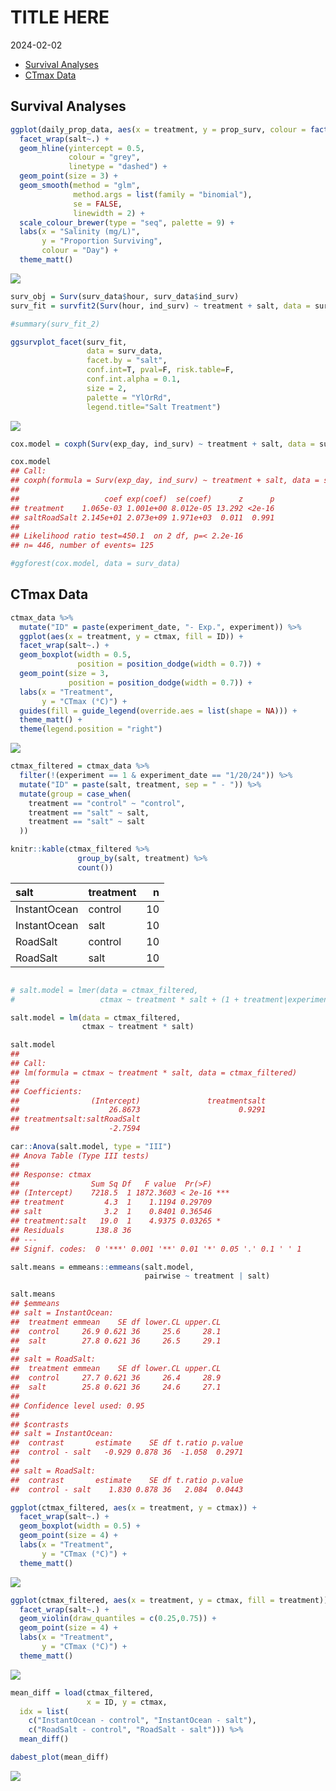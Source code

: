 TITLE HERE
================
2024-02-02

- [Survival Analyses](#survival-analyses)
- [CTmax Data](#ctmax-data)

## Survival Analyses

``` r
ggplot(daily_prop_data, aes(x = treatment, y = prop_surv, colour = factor(exp_day))) + 
  facet_wrap(salt~.) + 
  geom_hline(yintercept = 0.5,
             colour = "grey", 
             linetype = "dashed") + 
  geom_point(size = 3) + 
  geom_smooth(method = "glm", 
              method.args = list(family = "binomial"), 
              se = FALSE,
              linewidth = 2) + 
  scale_colour_brewer(type = "seq", palette = 9) + 
  labs(x = "Salinity (mg/L)",
       y = "Proportion Surviving",
       colour = "Day") + 
  theme_matt()
```

<img src="../Figures/report/unnamed-chunk-1-1.png" style="display: block; margin: auto;" />

``` r
surv_obj = Surv(surv_data$hour, surv_data$ind_surv)
surv_fit = survfit2(Surv(hour, ind_surv) ~ treatment + salt, data = surv_data)

#summary(surv_fit_2)

ggsurvplot_facet(surv_fit, 
                 data = surv_data,
                 facet.by = "salt",
                 conf.int=T, pval=F, risk.table=F, 
                 conf.int.alpha = 0.1,
                 size = 2,
                 palette = "YlOrRd",
                 legend.title="Salt Treatment")
```

<img src="../Figures/report/unnamed-chunk-2-1.png" style="display: block; margin: auto;" />

``` r
cox.model = coxph(Surv(exp_day, ind_surv) ~ treatment + salt, data = surv_data)

cox.model
## Call:
## coxph(formula = Surv(exp_day, ind_surv) ~ treatment + salt, data = surv_data)
## 
##                   coef exp(coef)  se(coef)      z      p
## treatment    1.065e-03 1.001e+00 8.012e-05 13.292 <2e-16
## saltRoadSalt 2.145e+01 2.073e+09 1.971e+03  0.011  0.991
## 
## Likelihood ratio test=450.1  on 2 df, p=< 2.2e-16
## n= 446, number of events= 125

#ggforest(cox.model, data = surv_data)
```

## CTmax Data

``` r
ctmax_data %>%  
  mutate("ID" = paste(experiment_date, "- Exp.", experiment)) %>% 
  ggplot(aes(x = treatment, y = ctmax, fill = ID)) +
  facet_wrap(salt~.) +
  geom_boxplot(width = 0.5,
               position = position_dodge(width = 0.7)) +
  geom_point(size = 3,
             position = position_dodge(width = 0.7)) + 
  labs(x = "Treatment", 
       y = "CTmax (°C)") + 
  guides(fill = guide_legend(override.aes = list(shape = NA))) + 
  theme_matt() + 
  theme(legend.position = "right")
```

<img src="../Figures/report/unnamed-chunk-4-1.png" style="display: block; margin: auto;" />

``` r
ctmax_filtered = ctmax_data %>% 
  filter(!(experiment == 1 & experiment_date == "1/20/24")) %>% 
  mutate("ID" = paste(salt, treatment, sep = " - ")) %>% 
  mutate(group = case_when(
    treatment == "control" ~ "control",
    treatment == "salt" ~ salt,
    treatment == "salt" ~ salt
  ))

knitr::kable(ctmax_filtered %>% 
               group_by(salt, treatment) %>%  
               count())
```

| salt         | treatment |   n |
|:-------------|:----------|----:|
| InstantOcean | control   |  10 |
| InstantOcean | salt      |  10 |
| RoadSalt     | control   |  10 |
| RoadSalt     | salt      |  10 |

``` r

# salt.model = lmer(data = ctmax_filtered, 
#                   ctmax ~ treatment * salt + (1 + treatment|experiment_date))

salt.model = lm(data = ctmax_filtered,
                ctmax ~ treatment * salt)

salt.model
## 
## Call:
## lm(formula = ctmax ~ treatment * salt, data = ctmax_filtered)
## 
## Coefficients:
##                (Intercept)               treatmentsalt                saltRoadSalt  
##                    26.8673                      0.9291                      0.8049  
## treatmentsalt:saltRoadSalt  
##                    -2.7594

car::Anova(salt.model, type = "III")
## Anova Table (Type III tests)
## 
## Response: ctmax
##                Sum Sq Df   F value  Pr(>F)    
## (Intercept)    7218.5  1 1872.3603 < 2e-16 ***
## treatment         4.3  1    1.1194 0.29709    
## salt              3.2  1    0.8401 0.36546    
## treatment:salt   19.0  1    4.9375 0.03265 *  
## Residuals       138.8 36                      
## ---
## Signif. codes:  0 '***' 0.001 '**' 0.01 '*' 0.05 '.' 0.1 ' ' 1

salt.means = emmeans::emmeans(salt.model,
                              pairwise ~ treatment | salt)

salt.means
## $emmeans
## salt = InstantOcean:
##  treatment emmean    SE df lower.CL upper.CL
##  control     26.9 0.621 36     25.6     28.1
##  salt        27.8 0.621 36     26.5     29.1
## 
## salt = RoadSalt:
##  treatment emmean    SE df lower.CL upper.CL
##  control     27.7 0.621 36     26.4     28.9
##  salt        25.8 0.621 36     24.6     27.1
## 
## Confidence level used: 0.95 
## 
## $contrasts
## salt = InstantOcean:
##  contrast       estimate    SE df t.ratio p.value
##  control - salt   -0.929 0.878 36  -1.058  0.2971
## 
## salt = RoadSalt:
##  contrast       estimate    SE df t.ratio p.value
##  control - salt    1.830 0.878 36   2.084  0.0443
```

``` r
ggplot(ctmax_filtered, aes(x = treatment, y = ctmax)) +
  facet_wrap(salt~.) + 
  geom_boxplot(width = 0.5) +
  geom_point(size = 4) + 
  labs(x = "Treatment", 
       y = "CTmax (°C)") + 
  theme_matt()
```

<img src="../Figures/report/unnamed-chunk-6-1.png" style="display: block; margin: auto;" />

``` r
ggplot(ctmax_filtered, aes(x = treatment, y = ctmax, fill = treatment)) +
  facet_wrap(salt~.) + 
  geom_violin(draw_quantiles = c(0.25,0.75)) + 
  geom_point(size = 4) + 
  labs(x = "Treatment", 
       y = "CTmax (°C)") + 
  theme_matt()
```

<img src="../Figures/report/unnamed-chunk-7-1.png" style="display: block; margin: auto;" />

``` r
mean_diff = load(ctmax_filtered, 
                 x = ID, y = ctmax,
  idx = list(
    c("InstantOcean - control", "InstantOcean - salt"),
    c("RoadSalt - control", "RoadSalt - salt"))) %>%
  mean_diff()

dabest_plot(mean_diff)
```

<img src="../Figures/report/unnamed-chunk-8-1.png" style="display: block; margin: auto;" />
